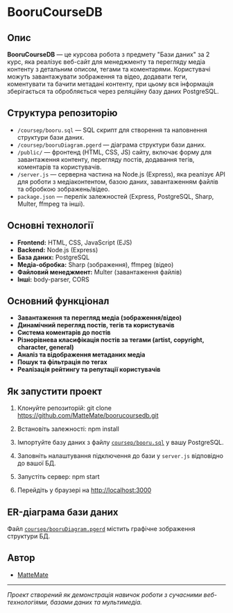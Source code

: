 # BooruCourseDB

## Опис

**BooruCourseDB** — це курсова робота з предмету "Бази даних" за 2 курс, яка реалізує веб-сайт для менеджменту та перегляду медіа контенту з детальним описом, тегами та коментарями. Користувачі можуть завантажувати зображення та відео, додавати теги, коментувати та бачити метадані контенту, при цьому вся інформація зберігається та обробляється через реляційну базу даних PostgreSQL.

## Структура репозиторію

- `/coursep/booru.sql` — SQL скрипт для створення та наповнення структури бази даних.
- `/coursep/booruDiagram.pgerd` — діаграма структури бази даних.
- `/public/` — фронтенд (HTML, CSS, JS) сайту, включає форму для завантаження контенту, перегляду постів, додавання тегів, коментарів та користувачів.
- `/server.js` — серверна частина на Node.js (Express), яка реалізує API для роботи з медіаконтентом, базою даних, завантаженням файлів та обробкою зображень/відео.
- `package.json` — перелік залежностей (Express, PostgreSQL, Sharp, Multer, ffmpeg та інші).

## Основні технології

- **Frontend:** HTML, CSS, JavaScript (EJS)
- **Backend:** Node.js (Express)
- **База даних:** PostgreSQL
- **Медіа-обробка:** Sharp (зображення), ffmpeg (відео)
- **Файловий менеджмент:** Multer (завантаження файлів)
- **Інші:** body-parser, CORS

## Основний функціонал

- **Завантаження та перегляд медіа (зображення/відео)**
- **Динамічний перегляд постів, тегів та користувачів**
- **Система коментарів до постів**
- **Різнорівнева класифікація постів за тегами (artist, copyright, character, general)**
- **Аналіз та відображення метаданих медіа**
- **Пошук та фільтрація по тегах**
- **Реалізація рейтингу та репутації користувачів**

## Як запустити проект

1. Клонуйте репозиторій:
git clone https://github.com/MatteMate/boorucoursedb.git

2. Встановіть залежності:
npm install

3. Імпортуйте базу даних з файлу [`coursep/booru.sql`](coursep/booru.sql) у вашу PostgreSQL.

4. Заповніть налаштування підключення до бази у `server.js` відповідно до вашої БД.

5. Запустіть сервер:
npm start

6. Перейдіть у браузері на [http://localhost:3000](http://localhost:3000)

## ER-діаграма бази даних

Файл [`coursep/booruDiagram.pgerd`](coursep/booruDiagram.pgerd) містить графічне зображення структури БД.

## Автор

- [MatteMate](https://github.com/MatteMate)

---

_Проект створений як демонстрація навичок роботи з сучасними веб-технологіями, базами даних та мультимедіа._
